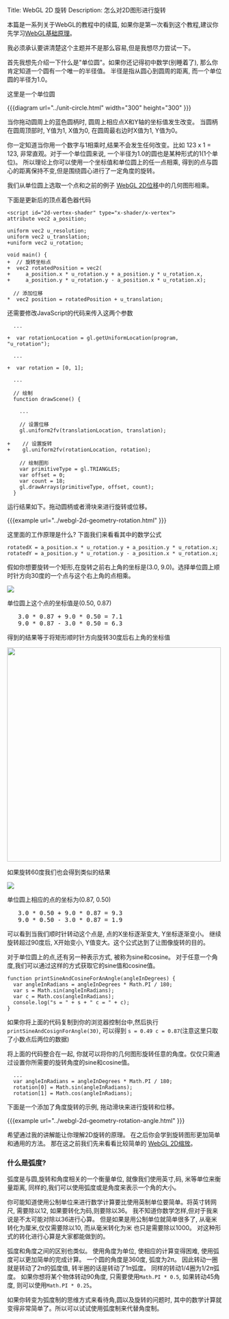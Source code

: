 ﻿﻿Title: WebGL 2D 旋转
Description: 怎么对2D图形进行旋转

本篇是一系列关于WebGL的教程中的续篇, 如果你是第一次看到这个教程,建议你先学习[WebGL基础原理](webgl-fundamentals.html)。

我必须承认要讲清楚这个主题并不是那么容易,但是我想尽力尝试一下。

首先我想先介绍一下什么是"单位圆"。如果你还记得初中数学(别睡着了), 那么你肯定知道一个圆有一个唯一的半径值。
半径是指从圆心到圆周的距离, 而一个单位圆的半径为1.0。

这里是一个单位圆

{{{diagram url="../unit-circle.html" width="300" height="300" }}}

当你拖动圆周上的蓝色圆柄时, 圆周上相应点X和Y轴的坐标值发生改变。 当圆柄在圆周顶部时, Y值为1, X值为0,
在圆周最右边时X值为1, Y值为0。

你一定知道当你用一个数字与1相乘时,结果不会发生任何改变。比如 123 x 1 = 123,
非常直观。对于一个单位圆来说, 一个半径为1.0的圆也是某种形式的1(1个单位)。
所以理论上你可以使用一个坐标值和单位圆上的任一点相乘, 得到的点与圆心的距离保持不变,但是围绕圆心进行了一定角度的旋转。

我们从单位圆上选取一个点和之前的例子 [WebGL 2D位移](webgl-2d-translation.html)中的几何图形相乘。

下面是更新后的顶点着色器代码

    <script id="2d-vertex-shader" type="x-shader/x-vertex">
    attribute vec2 a_position;

    uniform vec2 u_resolution;
    uniform vec2 u_translation;
    +uniform vec2 u_rotation;

    void main() {
    +  // 旋转坐标点
    +  vec2 rotatedPosition = vec2(
    +     a_position.x * u_rotation.y + a_position.y * u_rotation.x,
    +     a_position.y * u_rotation.y - a_position.x * u_rotation.x);

      // 添加位移
    *  vec2 position = rotatedPosition + u_translation;

还需要修改JavaScript的代码来传入这两个参数

      ...

    +  var rotationLocation = gl.getUniformLocation(program, "u_rotation");

      ...

    +  var rotation = [0, 1];

      ...

      // 绘制
      function drawScene() {

        ...

        // 设置位移
        gl.uniform2fv(translationLocation, translation);

    +    // 设置旋转
    +    gl.uniform2fv(rotationLocation, rotation);

        // 绘制图形
        var primitiveType = gl.TRIANGLES;
        var offset = 0;
        var count = 18;
        gl.drawArrays(primitiveType, offset, count);
      }

运行结果如下。拖动圆柄或者滑块来进行旋转或位移。

{{{example url="../webgl-2d-geometry-rotation.html" }}}

这里面的工作原理是什么? 下面我们来看看其中的数学公式

    rotatedX = a_position.x * u_rotation.y + a_position.y * u_rotation.x;
    rotatedY = a_position.y * u_rotation.y - a_position.x * u_rotation.x;

假如你想要旋转一个矩形,在旋转之前右上角的坐标是(3.0, 9.0)。选择单位圆上顺时针方向30度的一个点与这个右上角的点相乘。

<img src="../resources/rotate-30.png" class="webgl_center" />

单位圆上这个点的坐标值是(0.50, 0.87)

<pre class="webgl_center">
   3.0 * 0.87 + 9.0 * 0.50 = 7.1
   9.0 * 0.87 - 3.0 * 0.50 = 6.3
</pre>

得到的结果等于将矩形顺时针方向旋转30度后右上角的坐标值

<img src="../resources/rotation-drawing.svg" width="500" class="webgl_center"/>

如果旋转60度我们也会得到类似的结果

<img src="../resources/rotate-60.png" class="webgl_center" />

单位圆上相应的点的坐标为(0.87, 0.50)

<pre class="webgl_center">
   3.0 * 0.50 + 9.0 * 0.87 = 9.3
   9.0 * 0.50 - 3.0 * 0.87 = 1.9
</pre>

可以看到当我们顺时针转动这个点是, 点的X坐标逐渐变大, Y坐标逐渐变小。 继续旋转超过90度后,
X开始变小, Y值变大。这个公式达到了让图像旋转的目的。

对于单位圆上的点,还有另一种表示方式, 被称为sine和cosine。 对于任意一个角度,我们可以通过这样的方式获取它的sine值和cosine值。

    function printSineAndCosineForAnAngle(angleInDegrees) {
      var angleInRadians = angleInDegrees * Math.PI / 180;
      var s = Math.sin(angleInRadians);
      var c = Math.cos(angleInRadians);
      console.log("s = " + s + " c = " + c);
    }

如果你将上面的代码复制到你的浏览器控制台中,然后执行 `printSineAndCosignForAngle(30)`,
可以得到 `s = 0.49 c = 0.87`(注意这里只取了小数点后两位的数据)

将上面的代码整合在一起, 你就可以将你的几何图形旋转任意的角度。仅仅只需通过设置你所需要的旋转角度的sine和cosine值。

      ...
      var angleInRadians = angleInDegrees * Math.PI / 180;
      rotation[0] = Math.sin(angleInRadians);
      rotation[1] = Math.cos(angleInRadians);

下面是一个添加了角度旋转的示例, 拖动滑块来进行旋转和位移。

{{{example url="../webgl-2d-geometry-rotation-angle.html" }}}

希望通过我的讲解能让你理解2D旋转的原理。 在之后你会学到旋转图形更加简单和通用的方法。
那在这之前我们先来看看比较简单的 [WebGL 2D缩放](webgl-2d-scale.html)。

<div class="webgl_bottombar"><h3>什么是弧度?</h3>
<p>
弧度是与圆,旋转和角度相关的一个衡量单位, 就像我们使用英寸,码, 米等单位来衡量距离, 同样的,我们可以使用弧度或是角度来表示一个角的大小。
</p>
<p>
你可能知道使用公制单位来进行数学计算要比使用英制单位要简单。将英寸转网尺, 需要除以12, 如果要转化为码,则要除以36。
我不知道你数学怎样,但对于我来说是不太可能对除以36进行心算。 但是如果是用公制单位就简单很多了, 从毫米转化为厘米,仅仅需要除以10, 而从毫米转化为米
也只是需要除以1000。
对这种形式的转化进行心算是大家都能做到的。
</p>
<p>
弧度和角度之间的区别也类似。 使用角度为单位, 使相应的计算变得困难, 使用弧度可以更加简单的完成计算。
一个圆的角度是360度, 弧度为2π。 因此转动一圈就是转动了2π的弧度值, 转半圈的话是转动了1π弧度。
同样的转动1/4圈为1/2π弧度。
如果你想将某个物体转动90角度, 只需要使用<code>Math.PI * 0.5</code>, 如果转动45角度, 则可以使用<code>Math.PI * 0.25</code>。
</p>
<p>
如果你转变为弧度制的思维方式来看待角,圆以及旋转的问题时, 其中的数学计算就变得非常简单了。所以可以试试使用弧度制来代替角度制。
</p>
</div>


